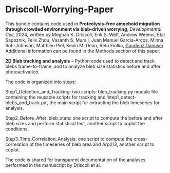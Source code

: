 # Driscoll-Worrying-Paper
This bundle contains code used in **Proteolysis-free amoeboid migration through crowded environment via bleb-driven worrying**, *Developmental Cell*, 2024, written by Meghan K. Driscoll, Erik S. Welf, Andrew Weems, Etai Sapoznik, Felix Zhou, Vasanth S. Murali, Juan Manuel Garcia-Arcos, Minna Roh-Johnson, Matthieu Piel, Kevin M. Dean, Reto Fiolka, [Gaudenz Danuser](https://www.danuserlab-utsw.org/). Additional information can be found in the Methods section of this paper.

**2D Bleb tracking and analysis** – Python code used to detect and track blebs frame-to-frame, and to analyze bleb size statistics before and after photoactivation. 

The code is organized into steps: 

Step1_Detection_and_Tracking: two scripts: bleb_tracking.py module file containing the reusable scripts for tracking and ‘step1_detect-blebs_and_track.py’, the main script for extracting the bleb timeseries for analysis.

Step2_Before_After_bleb_stats: one script to compute the before and after bleb sizes and perform statistical test, another script to coplot the conditions. 

Step3_Time_Correlation_Analysis: one script to compute the cross-correlation of the timeseries of bleb area and Arp2/3, another script to coplot.

The code is shared for transparent documentation of the analyses performed in the manuscript by Driscoll et al.
